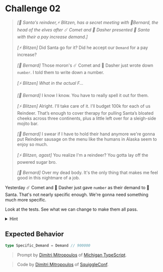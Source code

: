 # Challenge 02

> _[🎅 Santa's reindeer,⚡ Blitzen, has a secret meeting with 🎩Bernard, the head of the elves after ☄️ Comet and 💨 Dasher presented 🎅 Santa with their a pay increase demand.]_ \
> \
> _[⚡ Blitzen]_ Did Santa go for it? Did he accept our `Demand` for a pay increase? \
> \
> _[🎩 Bernard]_ Those moron's ☄️ Comet and 💨 Dasher just wrote down `number`. I told them to write down a number. \
> \
> _[⚡ Blitzen]_ _What in the actual F..._ \
> \
> _[🎩 Bernard]_ I know I know. You have to really spell it out for them. \
> \
> _[⚡ Blitzen]_ Alright. I'll take care of it. I'll budget 100k for each of us Reindeer. That’s enough to cover therapy for pulling Santa’s bloated cheeks across three continents, plus a little left over for a sleigh-side mojito bar. \
> \
> _[🎩 Bernard]_ I swear if I have to hold their hand anymore we're gonna put Reindeer sausage on the menu like the humans in Alaska seem to enjoy so much. \
> \
> _[⚡ Blitzen, agast]_ You realize I'm a reindeer? You gotta lay off the powered sugar bro. \
> \
> _[🎩 Bernard]_ Over my dead body. It's the only thing that makes me feel good in this nightmare of a job.

Yesterday ☄️ Comet and 💨 Dasher just gave `number` as their demand to 🎅 Santa. That's not nearly specific enough. We're gonna need something much more specific.

Look at the tests. See what we can change to make them all pass.

<details>
    <summary>Hint</summary>
    In TypeScript, we can specify types with primitives like <code>number</code> and <code>boolean</code> and <code>string</code> but we can also specify types with <i>type literals</i> like <code>1</code>, <code>true</code>, and <code>"abcd"</code>. In this case, you can see that the tests are showing you that you need to provide a <i>number literal</i> to make the tests pass.
</details>

## Expected Behavior

```ts
type Specific_Demand = Demand // 900000
```

> Prompt by [Dimitri Mitropoulos](https://github.com/dimitropoulos) of [Michigan TypeScript](https://michigantypescript.com/).

> Code by [Dimitri Mitropoulos](https://github.com/dimitropoulos) of [SquiggleConf](https://squiggleconf.com/).
